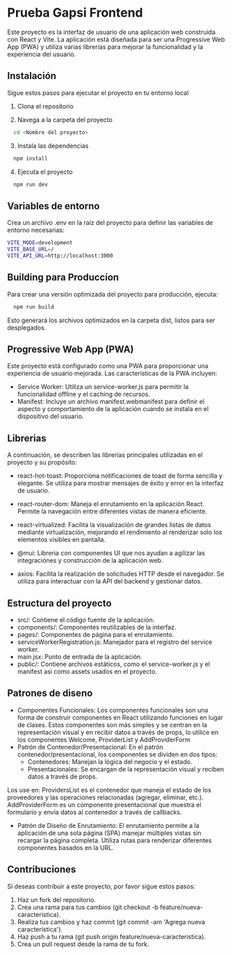# Prueba Gapsi Frontend

Este proyecto es la interfaz de usuario de una aplicación web construida con React y Vite. La aplicación está diseñada para ser una Progressive Web App (PWA) y utiliza varias librerías para mejorar la funcionalidad y la experiencia del usuario.


## Instalación

Sigue estos pasos para ejecutar el proyecto en tu entorno local
1. Clona el repositorio

2. Navega a la carpeta del proyecto 
```bash
  cd <Nombre del proyecto>
```

3. Instala las dependencias
```bash
  npm install
```

4. Ejecuta el proyecto
```bash
  npm run dev 
```
## Variables de entorno
Crea un archivo .env en la raíz del proyecto para definir las variables de entorno necesarias:

```bash
VITE_MODE=development
VITE_BASE_URL=/
VITE_API_URL=http://localhost:3000
```
## Building para Produccíon
Para crear una versión optimizada del proyecto para producción, ejecuta:
```bash
  npm run build 
```
Esto generará los archivos optimizados en la carpeta dist, listos para ser desplegados.

## Progressive Web App (PWA)
Este proyecto está configurado como una PWA para proporcionar una experiencia de usuario mejorada. Las características de la PWA incluyen:
- Service Worker: Utiliza un service-worker.js para permitir la funcionalidad offline y el caching de recursos.
- Manifest: Incluye un archivo manifest.webmanifest para definir el aspecto y comportamiento de la aplicación cuando se instala en el dispositivo del usuario.

## Librerias
A continuación, se describen las librerías principales utilizadas en el proyecto y su propósito:

- react-hot-toast:
Proporciona notificaciones de toast de forma sencilla y elegante. Se utiliza para mostrar mensajes de éxito y error en la interfaz de usuario.

- react-router-dom:
Maneja el enrutamiento en la aplicación React. Permite la navegación entre diferentes vistas de manera eficiente.

- react-virtualized:
Facilita la visualización de grandes listas de datos mediante virtualización, mejorando el rendimiento al renderizar solo los elementos visibles en pantalla.

- @mui:
Libreria con componentes UI que nos ayudan a agilizar las integraciónes y construcción de la aplicación web.

- axios: 
Facilita la realización de solicitudes HTTP desde el navegador. Se utiliza para interactuar con la API del backend y gestionar datos.

## Estructura del proyecto
- src/: Contiene el código fuente de la aplicación.
- components/: Componentes reutilizables de la interfaz.
- pages/: Componentes de página para el enrutamiento.
- serviceWorkerRegistration.js: Manejador para el registro del service worker.
- main.jsx: Punto de entrada de la aplicación.
- public/: Contiene archivos estáticos, como el service-worker.js y el manifest asi como assets usados en el proyecto.

## Patrones de diseno 
- Componentes Funcionales: Los componentes funcionales son una forma de construir componentes en React utilizando funciones en lugar de clases. Estos componentes son más simples y se centran en la representación visual y en recibir datos a través de props, lo utilice en los componentes Welcome, ProviderList y AddProviderForm
- Patrón de Contenedor/Presentacional: En el patrón contenedor/presentacional, los componentes se dividen en dos tipos:
  - Contenedores: Manejan la lógica del negocio y el estado.
  - Presentacionales: Se encargan de la representación visual y reciben datos a través de props.

Los use en:
ProvidersList es el contenedor que maneja el estado de los proveedores y las operaciones relacionadas (agregar, eliminar, etc.).
AddProviderForm es un componente presentacional que muestra el formulario y envía datos al contenedor a través de callbacks.

- Patrón de Diseño de Enrutamiento: El enrutamiento permite a la aplicación de una sola página (SPA) manejar múltiples vistas sin recargar la página completa. Utiliza rutas para renderizar diferentes componentes basados en la URL.


## Contribuciones
Si deseas contribuir a este proyecto, por favor sigue estos pasos:

1. Haz un fork del repositorio.
2. Crea una rama para tus cambios (git checkout -b feature/nueva-caracteristica).
3. Realiza tus cambios y haz commit (git commit -am 'Agrega nueva característica').
4. Haz push a tu rama (git push origin feature/nueva-caracteristica).
5. Crea un pull request desde la rama de tu fork.
